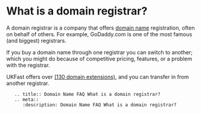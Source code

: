 # What is a domain registrar?

A domain registrar is a company that offers [domain name](/domains/domains/faqs/what-is-a-domain-name) registration, often on behalf of others. For example, GoDaddy.com is one of the most famous (and biggest) registrars.

If you buy a domain name through one registrar you can switch to another; which you might do because of competitive pricing, features, or a problem with the registrar.

UKFast offers over [(130 domain extensions)](https://www.ukfast.co.uk/domain-names.html), and you can transfer in from another registrar.

```eval_rst
   .. title:: Domain Name FAQ What is a domain registrar?
   .. meta::
      :description: Domain Name FAQ What is a domain registrar?
```
